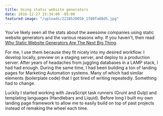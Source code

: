 ```yaml
---
title: Using static website generators
date: 2016-12-27 15:34:00 -05:00
featured-image: "/uploads/2228520050_1f80fa80d5.jpg"
---
```


You've likely seen all the stats about the awesome companies using static website generators and the various reasons why. If you haven't, then read [Why Static Website Generators Are The Next Big Thing](https://www.smashingmagazine.com/2015/11/modern-static-website-generators-next-big-thing/).

For me, I use them because they fit nicely into my desired workflow. I develop locally, preview on a staging server, and deploy to a production server. After years of headaches from juggling databases in a LAMP stack, I had had enough. During the same time, I had been building a ton of landing pages for Marketing Automation systems. Many of which had similar elements (boilerplate code) that I got tired of writing repeatedly. Something had to change.

Luckily I started working with JavaScript task runners (Grunt and Gulp) and templating languages (Handlebars and Liquid). Before long I built my own landing page framework to allow me to easily build on top of past projects instead of remaking the wheel each time.